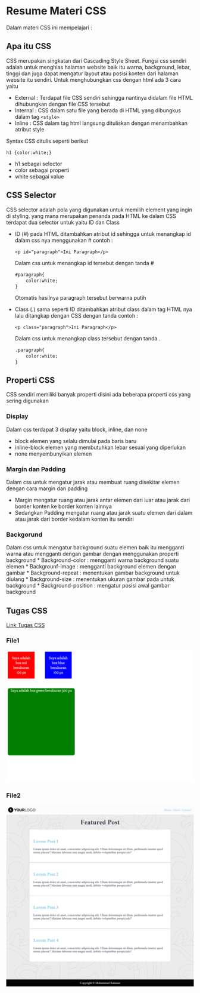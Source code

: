 # Resume Materi CSS

Dalam materi CSS ini mempelajari :

## Apa itu CSS

CSS merupakan singkatan dari Cascading Style Sheet. Fungsi css sendiri adalah untuk menghias halaman website baik itu warna, background, lebar, tinggi dan juga dapat mengatur layout atau posisi konten dari halaman website itu sendiri. Untuk menghubungkan css dengan html ada 3 cara yaitu 

* External : Terdapat file CSS sendiri sehingga nantinya didalam file HTML dihubungkan dengan file CSS tersebut
* Internal : CSS dalam satu file yang berada di HTML yang dibungkus dalam tag ```<style>``` 
* Inline   : CSS dalam tag html langsung dituliskan dengan menambahkan atribut style

Syntax CSS ditulis seperti berikut 

    h1 {color:white;}
* h1 sebagai selector
* color sebagai properti
* white sebagai value

## CSS Selector

CSS selector adalah pola yang digunakan untuk memilih element yang ingin di styling. yang mana merupakan penanda pada HTML ke dalam CSS terdapat dua selector untuk yaitu ID dan Class

* ID (#) pada HTML ditambahkan atribut id sehingga untuk menangkap id dalam css nya menggunakan # contoh :

  ```
  <p id="paragraph">Ini Paragraph</p>
  ```

  Dalam css untuk menangkap id tersebut dengan tanda #

  ```
  #paragraph{
      color:white;
  }
  
  ```
    Otomatis hasilnya paragraph tersebut berwarna putih

* Class (.) sama seperti ID ditambahkan atribut class dalam tag HTML nya lalu ditangkap dengan CSS dengan tanda contoh :
    ```
    <p class="paragraph">Ini Paragraph</p>
    ```
    Dalam css untuk menangkap class tersebut dengan tanda . 
    ``` 
    .paragraph{
        color:white;
    }
    
    ```

## Properti CSS

CSS sendiri memiliki banyak properti disini ada beberapa properti css yang sering digunakan 

  ### Display
  
  Dalam css terdapat 3 display yaitu block, inline, dan none
  * block elemen yang selalu dimulai pada baris baru 
  * inline-block elemen yang membutuhkan lebar sesuai yang diperlukan
  * none menyembunyikan elemen 

  ### Margin dan Padding
  
  Dalam css untuk mengatur jarak atau membuat ruang disekitar elemen dengan cara margin dan padding
  * Margin mengatur ruang atau jarak antar elemen dari luar atau jarak dari border konten ke border konten lainnya
  * Sedangkan Padding mengatur ruang atau jarak suatu elemen dari dalam atau jarak dari border kedalam konten itu sendiri 

 ### Backgorund

 Dalam css untuk mengatur background suatu elemen baik itu mengganti warna atau mengganti dengan gambar dengan menggunakan properti background
    * Background-color      : mengganti warna background suatu elemen
    * Backgrounf-image      : mengganti background elemen dengan gambar
    * Background-repeat     : menentukan gambar background untuk diulang
    * Background-size       : menentukan ukuran gambar pada untuk background
    * Background-position   : mengatur posisi awal gambar background



  
## Tugas CSS

[Link Tugas CSS](praktikum)

### File1
![screenshots](screenshots/CSS_praktikum_file1.html.png)

### File2
![screenshots](screenshots/CSS_praktikum_file2.html.png)
